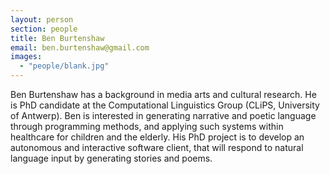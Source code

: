```yaml
---
layout: person
section: people
title: Ben Burtenshaw
email: ben.burtenshaw@gmail.com
images: 
  - "people/blank.jpg"
---
```

Ben Burtenshaw has a background in media arts and cultural research. He is PhD candidate at the Computational Linguistics Group (CLiPS, University of Antwerp). Ben is interested in generating narrative and poetic language through programming methods, and applying such systems within healthcare for children and the elderly. His PhD project is to develop an autonomous and interactive software client, that will respond to natural language input by generating stories and poems.